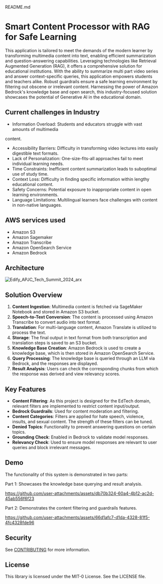 README.md

# Smart Content Processor with RAG for Safe Learning

This application is tailored to meet the demands of the modern learner by transforming multimedia content into text, enabling efficient summarization and question-answering capabilities. Leveraging technologies like Retrieval Augmented Generation (RAG), it offers a comprehensive solution for educational institutions. With the ability to summarize multi part video series and answer context-specific queries, this application empowers students and teachers alike. Robust guardrails ensure a safe learning environment by filtering out obscene or irrelevant content. Harnessing the power of Amazon Bedrock's knowledge base and open search, this industry-focused solution showcases the potential of Generative AI in the educational domain.

## Current challenges in Industry

* Information Overload: Students and educators struggle with vast amounts of multimedia

content.

* Accessibility Barriers: Difficulty in transforming video lectures into easily digestible text
  formats.
* Lack of Personalization: One-size-fits-all approaches fail to meet individual learning needs.
* Time Constraints: Inefficient content summarization leads to suboptimal use of study time.
* Context Loss: Difficulty in finding specific information within lengthy educational content.
* Safety Concerns: Potential exposure to inappropriate content in open learning environments.
* Language Limitations: Multilingual learners face challenges with content in non-native languages.

## AWS services used

* Amazon S3
* Amazon Sagemaker
* Amazon Transcribe
* Amazon OpenSearch Service
* Amazon Bedrock

## Architecture

![Edify_APJC_Tech_Summit_2024_arx](https://github.com/user-attachments/assets/feb79c22-2b6a-4884-a38d-0c4d2f149be1)


## Solution Overview

1. **Content Ingestion**: Multimedia content is fetched via SageMaker Notebook and stored in Amazon S3 bucket.
2. **Speech-to-Text Conversion**: The content is processed using Amazon Transcribe to convert audio into text format.
3. **Translation**: For multi-language content, Amazon Translate is utilized to process the text.
4. **Storage**: The final output in text format from both transcription and translation steps is saved to an S3 bucket.
5. **Knowledge Base Creation**: Amazon Bedrock is used to create a knowledge base, which is then stored in Amazon OpenSearch Service.
6. **Query Processing**: The knowledge base is queried through an LLM via Bedrock, and the responses are displayed.
7. **Result Analysis**: Users can check the corresponding chunks from which the response was derived and view relevancy scores.

## Key Features

* **Content Filtering**: As this project is designed for the EdTech domain, relevant filters are implemented to restrict content input/output.
* **Bedrock Guardrails**: Used for content moderation and filtering.
* **Content Categories**: Filters are applied for hate speech, violence, insults, and sexual content. The strength of these filters can be tuned.
* **Denied Topics**: Functionality to prevent answering questions on certain topics.
* **Grounding Check**: Enabled in Bedrock to validate model responses.
* **Relevancy Check**: Used to ensure model responses are relevant to user queries and block irrelevant messages.

## Demo

The functionality of this system is demonstrated in two parts:

Part 1: Showcases the knowledge base querying and result analysis.

https://github.com/user-attachments/assets/db70b324-60a4-4b12-ac2d-45ab556f6f23

Part 2: Demonstrates the content filtering and guardrails features.

https://github.com/user-attachments/assets/66d1afc7-d1da-4328-81f5-4fc4328fde96



## Security

See [CONTRIBUTING](https://github.com/aws-samples/rag-with-amazon-bedrock-and-memorydb/blob/main/CONTRIBUTING.md#security-issue-notifications) for more information.

## License

This library is licensed under the MIT-0 License. See the LICENSE file.
